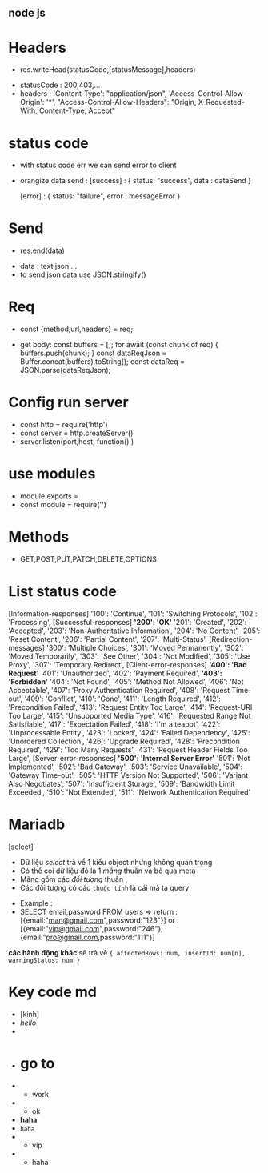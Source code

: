 ## node js 

# Headers
* res.writeHead(statusCode,[statusMessage],headers)
- statusCode : 200,403,...
- headers : 'Content-Type': "application/json",
            'Access-Control-Allow-Origin': '*',
            "Access-Control-Allow-Headers": "Origin, X-Requested-With, Content-Type, Accept"


# status code
- with status code err we can send error to client

- orangize data send : 
    [success] : {
        status: "success",
        data : dataSend
    }

    [error] : {
        status: "failure",
        error : messageError
    }


# Send 
* res.end(data)
- data : text,json ...
- to send json data use JSON.stringify()


# Req
* const {method,url,headers} = req;

- get body: const buffers = [];
            for await (const chunk of req) {
                buffers.push(chunk);
            }
            const dataReqJson = Buffer.concat(buffers).toString();
            const dataReq = JSON.parse(dataReqJson);


# Config run server 
* const http = require('http')
* const server = http.createServer()
* server.listen(port,host, function() )

# use modules
* module.exports = 
* const module = require('')


# Methods
* GET,POST,PUT,PATCH,DELETE,OPTIONS


# List status code
[Information-responses] 
  '100': 'Continue',
  '101': 'Switching Protocols',
  '102': 'Processing',
[Successful-responses]
**'200': 'OK'**
  '201': 'Created',
  '202': 'Accepted',
  '203': 'Non-Authoritative Information',
  '204': 'No Content',
  '205': 'Reset Content',
  '206': 'Partial Content',
  '207': 'Multi-Status',
[Redirection-messages]
  '300': 'Multiple Choices',
  '301': 'Moved Permanently',
  '302': 'Moved Temporarily',
  '303': 'See Other',
  '304': 'Not Modified',
  '305': 'Use Proxy',
  '307': 'Temporary Redirect',
[Client-error-responses]
**'400': 'Bad Request'** 
  '401': 'Unauthorized',
  '402': 'Payment Required',
**'403': 'Forbidden'**
  '404': 'Not Found',
  '405': 'Method Not Allowed',
  '406': 'Not Acceptable',
  '407': 'Proxy Authentication Required',
  '408': 'Request Time-out',
  '409': 'Conflict',
  '410': 'Gone',
  '411': 'Length Required',
  '412': 'Precondition Failed',
  '413': 'Request Entity Too Large',
  '414': 'Request-URI Too Large',
  '415': 'Unsupported Media Type',
  '416': 'Requested Range Not Satisfiable',
  '417': 'Expectation Failed',
  '418': 'I\'m a teapot',
  '422': 'Unprocessable Entity',
  '423': 'Locked',
  '424': 'Failed Dependency',
  '425': 'Unordered Collection',
  '426': 'Upgrade Required',
  '428': 'Precondition Required',
  '429': 'Too Many Requests',
  '431': 'Request Header Fields Too Large',
[Server-error-responses]
**'500': 'Internal Server Error'**
  '501': 'Not Implemented',
  '502': 'Bad Gateway',
  '503': 'Service Unavailable',
  '504': 'Gateway Time-out',
  '505': 'HTTP Version Not Supported',
  '506': 'Variant Also Negotiates',
  '507': 'Insufficient Storage',
  '509': 'Bandwidth Limit Exceeded',
  '510': 'Not Extended',
  '511': 'Network Authentication Required' 


# Mariadb 

[select]
- Dữ liệu _select_ trả về 1 kiểu object nhưng không quan trọng 
- Có thể coi dữ liệu đó là 1 _mãng_ thuần và bỏ qua meta
- Mãng gồm các _đối tượng_ thuần ,
- Các đối tượng có các `thuộc tính` là cái mà ta query 

* Example :
* SELECT email,password FROM users
=> return : [{email:"man@gmail.com",password:"123"}]
       or : [{email:"vip@gmail.com",password:"246"},{email:"pro@gmail.com,password:"111"}]

**các hành động khác** sẽ trả về  `{ affectedRows: num, insertId: num[n], warningStatus: num }`





# Key code md
- [kinh]
- _hello_
- <haha>
- # go to 
- - work
- * ok 
- **haha**
- `haha`
- + vip 
- * haha 
  